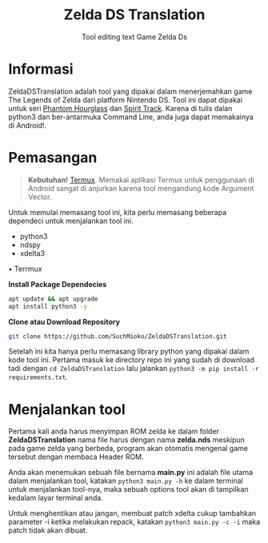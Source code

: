 <h1 align="center">Zelda DS Translation</h1>

<p align="center">Tool editing text Game Zelda Ds</p>

# Informasi
ZeldaDSTranslation adalah tool yang dipakai dalam menerjemahkan game The Legends of Zelda dari platform Nintendo DS. Tool ini dapat dipakai untuk seri [Phantom Hourglass](https://en.m.wikipedia.org/wiki/The_Legend_of_Zelda:_Phantom_Hourglass) dan [Spirit Track](https://en.m.wikipedia.org/wiki/The_Legend_of_Zelda:_Spirit_Track). Karena di tulis dalan python3 dan ber-antarmuka Command Line, anda juga dapat memakainya di Android!.

# Pemasangan 
> **Kebutuhan!**
> [Termux](https://f-droid.org/en/packages/com.termux). Memakai aplikasi Termux untuk penggunaan di Android sangat di anjurkan karena tool mengandung kode Argument Vector.

Untuk memulai memasang tool ini, kita perlu memasang beberapa dependeci untuk menjalankan tool ini.

- python3
- ndspy
- xdelta3

• Terrmux
<summary><strong>Install Package Dependecies</strong></summary>

```bash
apt update && apt upgrade
apt install python3 -y
```
<summary><strong>Clone atau Download Repository</strong></summary>

```bash
git clone https://github.com/SuchMioko/ZeldaDSTranslation.git
```
Setelah ini kita hanya perlu memasang library python yang dipakai dalam kode tool ini. Pertama masuk ke directory repo ini yang sudah di download tadi dengan `cd ZeldaDSTranslation` lalu jalankan `python3 -m pip install -r requirements.txt`.

# Menjalankan tool
Pertama kali anda harus menyimpan ROM zelda ke dalam folder **ZeldaDSTranslation** nama file harus dengan nama **zelda.nds** meskipun pada game zelda yang berbeda, program akan otomatis mengenal game tersebut dengan membaca Header ROM.

Anda akan menemukan sebuah file bernama **main.py** ini adalah file utama dalam menjalankan tool, katakan `python3 main.py -h` ke dalam terminal untuk menjalankan tool-nya, maka sebuah options tool akan di tampilkan kedalam layar terminal anda.

Untuk menghentikan atau jangan, membuat patch xdelta cukup tambahkan parameter -i ketika melakukan repack, katakan `python3 main.py -c -i` maka patch tidak akan dibuat.
